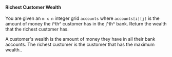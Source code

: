 #### Richest Customer Wealth
You are given an `m x n` integer grid `accounts` where `accounts[i][j]` is the amount of money the i^th^​​​​ customer has in the j^​​​​​​​​th^ bank. Return the wealth that the richest customer has.

A customer's wealth is the amount of money they have in all their bank accounts. The richest customer is the customer that has the maximum wealth..